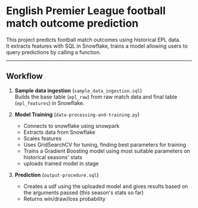 # English Premier League football match outcome prediction

This project predicts football match outcomes using historical EPL data.  
It extracts features with SQL in Snowflake, trains a model allowing users to query predictions by calling a function.

---

## Workflow
1. **Sample data ingestion** (`sample_data_ingestion.sql`)  
   Builds the base table (`epl_raw`) from raw match data and final table (`epl_features`) in Snowflake. 

2. **Model Training** (`data-processing-and-training.py`)
   - Connects to snowflake using snowpark  
   - Extracts data from Snowflake  
   - Scales features  
   - Uses GridSearchCV for tuning, finding best parameters for training
   - Trains a Gradient Boosting model using most suitable parameters on historical seasons' stats
   - uploads trained model in stage

4. **Prediction** (`output-procedure.sql`)  
   - Creates a udf using the uploaded model and gives results based on the arguments passed (this season's stats so far)
   - Returns win/draw/loss probability


